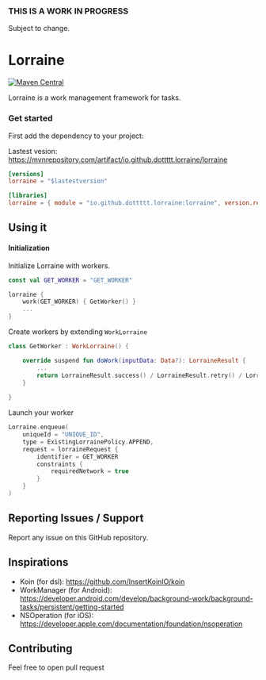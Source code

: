 ### THIS IS A WORK IN PROGRESS

Subject to change.

# Lorraine

[![Maven Central](https://maven-badges.herokuapp.com/maven-central/io.github.dottttt.lorraine/lorraine/badge.svg)](https://maven-badges.herokuapp.com/maven-central/io.github.dottttt.lorraine/lorraine)

Lorraine is a work management framework for tasks.

### Get started

First add the dependency to your project:

Lastest vesion: https://mvnrepository.com/artifact/io.github.dottttt.lorraine/lorraine

```toml
[versions]
lorraine = "$lastestversion"

[libraries]
lorraine = { module = "io.github.dottttt.lorraine:lorraine", version.ref = "lorraine" }
```

## Using it

#### Initialization

Initialize Lorraine with workers.

```kotlin
const val GET_WORKER = "GET_WORKER"

lorraine {
    work(GET_WORKER) { GetWorker() }
    ...
}
```

Create workers by extending `WorkLorraine`

```kotlin
class GetWorker : WorkLorraine() {

    override suspend fun doWork(inputData: Data?): LorraineResult {
        ...
        return LorraineResult.success() / LorraineResult.retry() / LorraineResult.failure()
    }
    
}
```

Launch your worker

```kotlin
Lorraine.enqueue(
    uniqueId = "UNIQUE_ID",
    type = ExistingLorrainePolicy.APPEND,
    request = lorraineRequest {
        identifier = GET_WORKER
        constraints { 
            requiredNetwork = true
        }
    }
)
```

## Reporting Issues / Support

Report any issue on this GitHub repository.

## Inspirations

- Koin (for dsl): https://github.com/InsertKoinIO/koin
- WorkManager (for Android): https://developer.android.com/develop/background-work/background-tasks/persistent/getting-started
- NSOperation (for iOS): https://developer.apple.com/documentation/foundation/nsoperation

## Contributing

Feel free to open pull request
